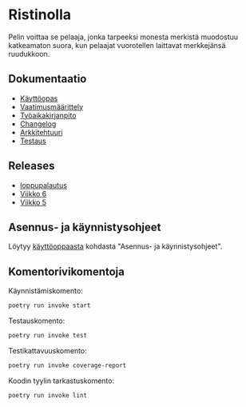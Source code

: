 # Ristinolla

Pelin voittaa se pelaaja, jonka tarpeeksi monesta merkistä muodostuu katkeamaton suora, kun pelaajat vuorotellen laittavat merkkejänsä ruudukkoon.

## Dokumentaatio

- [Käyttöopas](./dokumentaatio/kayttoopas.md)
- [Vaatimusmäärittely](./dokumentaatio/vaatimusmaarittely.md)
- [Työaikakirjanpito](./dokumentaatio/tyoaikakirjanpito.md)
- [Changelog](./dokumentaatio/changelog.md)
- [Arkkitehtuuri](./dokumentaatio/arkkitehtuuri.md)
- [Testaus](./dokumentaatio/testaus.md)

## Releases

- [loppupalautus](https://github.com/Emil-06737/ot-harjoitustyo/releases/tag/loppupalautus)
- [Viikko 6](https://github.com/Emil-06737/ot-harjoitustyo/releases/tag/viikko6)
- [Viikko 5](https://github.com/Emil-06737/ot-harjoitustyo/releases/tag/viikko5)

## Asennus- ja käynnistysohjeet

Löytyy [käyttöoppaasta](./dokumentaatio/kayttoopas.md) kohdasta "Asennus- ja käynnistysohjeet".

## Komentorivikomentoja

Käynnistämiskomento:

```bash
poetry run invoke start
```

Testauskomento:

```bash
poetry run invoke test
```

Testikattavuuskomento:

```bash
poetry run invoke coverage-report
```

Koodin tyylin tarkastuskomento:

```bash
poetry run invoke lint
```